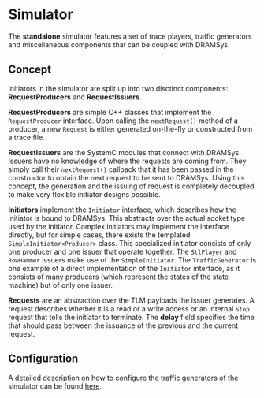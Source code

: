 # Simulator
The **standalone** simulator features a set of trace players, traffic generators and miscellaneous components that can be coupled with DRAMSys.

## Concept
Initiators in the simulator are split up into two disctinct components: **RequestProducers** and **RequestIssuers**.

**RequestProducers** are simple C++ classes that implement the `RequestProducer` interface. Upon calling the `nextRequest()` method of a producer, a new `Request` is either generated on-the-fly or constructed from a trace file.

**RequestIssuers** are the SystemC modules that connect with DRAMSys. Issuers have no knowledge of where the requests are coming from. They simply call their `nextRequest()` callback that it has been passed in the constructor to obtain the next request to be sent to DRAMSys. Using this concept, the generation and the issuing of request is completely decoupled to make very flexible initiator designs possible.

**Initiators** implement the `Initiator` interface, which describes how the initiator is bound to DRAMSys. This abstracts over the actual socket type used by the initiator.
Complex initiators may implement the interface directly, but for simple cases, there exists the templated `SimpleInitiator<Producer>` class. This specialized initiator consists of only one producer and one issuer that operate together. The `StlPlayer` and `RowHammer` issuers make use of the `SimpleInitiator`.
The `TrafficGenerator` is one example of a direct implementation of the `Initiator` interface, as it consists of many producers (which represent the states of the state machine) but of only one issuer.

**Requests** are an abstraction over the TLM payloads the issuer generates. A request describes whether it is a read or a write access or an internal `Stop` request that tells the initiator to terminate.
The **delay** field specifies the time that should pass between the issuance of the previous and the current request.

## Configuration
A detailed description on how to configure the traffic generators of the simulator can be found [here](../../configs/README.md).
